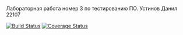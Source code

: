 Лабораторная работа номер 3 по тестированию ПО. Устинов Данил 22107

[![Build Status](https://app.travis-ci.com/DanilUst/osv3.svg?branch=main)](https://app.travis-ci.com/DanilUst/osv3)
[![Coverage Status](https://coveralls.io/repos/github/DanilUst/osv3/badge.svg?branch=main)](https://coveralls.io/github/DanilUst/osv3?branch=main)


